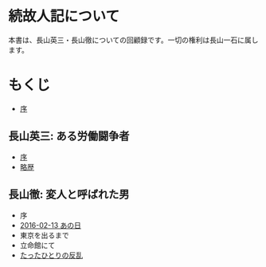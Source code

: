 # 続故人記について

本書は、長山英三・長山徹についての回顧録です。一切の権利は長山一石に属します。

# もくじ

- [序](introduction.md)

## 長山英三: ある労働闘争者

- [序](eizo/introduction.md)
- [略歴](eizo/profile.md)

## 長山徹: 変人と呼ばれた男

- 序
- [2016-02-13 あの日](toru/death.md)
- 東京を出るまで
- 立命館にて
- [たったひとりの反乱](toru/lonley_rebel.md)
